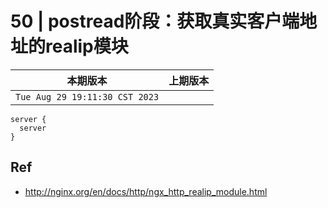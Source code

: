 #  50 | postread阶段：获取真实客户端地址的realip模块

|本期版本|上期版本 
|:---:|:---:
`Tue Aug 29 19:11:30 CST 2023` | 


```
server {
  server
}
```

## Ref

* <http://nginx.org/en/docs/http/ngx_http_realip_module.html>